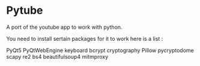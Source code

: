 # Pytube
A port of the youtube app to work with python.

You need to install sertain packages for it to work here is a list :

PyQt5
PyQtWebEngine
keyboard
bcrypt
cryptography
Pillow
pycryptodome
scapy
re2
bs4
beautifulsoup4
mitmproxy
